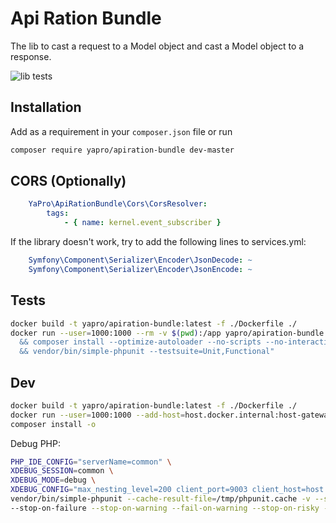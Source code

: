 # Api Ration Bundle

The lib to cast a request to a Model object and cast a Model object to a response.

![lib tests](https://github.com/yapro/apiration-bundle/actions/workflows/main.yml/badge.svg)

## Installation

Add as a requirement in your `composer.json` file or run
```sh
composer require yapro/apiration-bundle dev-master
```

## CORS (Optionally)

```yaml
    YaPro\ApiRationBundle\Cors\CorsResolver:
        tags:
            - { name: kernel.event_subscriber }
```

If the library doesn't work, try to add the following lines to services.yml:
```yaml
    Symfony\Component\Serializer\Encoder\JsonDecode: ~
    Symfony\Component\Serializer\Encoder\JsonEncode: ~
```

Tests
------------
```sh
docker build -t yapro/apiration-bundle:latest -f ./Dockerfile ./
docker run --user=1000:1000 --rm -v $(pwd):/app yapro/apiration-bundle:latest bash -c "cd /app \
  && composer install --optimize-autoloader --no-scripts --no-interaction \
  && vendor/bin/simple-phpunit --testsuite=Unit,Functional"
```

Dev
------------
```sh
docker build -t yapro/apiration-bundle:latest -f ./Dockerfile ./
docker run --user=1000:1000 --add-host=host.docker.internal:host-gateway -it --rm -v $(pwd):/app -w /app yapro/apiration-bundle:latest bash
composer install -o
```
Debug PHP:
```sh
PHP_IDE_CONFIG="serverName=common" \
XDEBUG_SESSION=common \
XDEBUG_MODE=debug \
XDEBUG_CONFIG="max_nesting_level=200 client_port=9003 client_host=host.docker.internal" \
vendor/bin/simple-phpunit --cache-result-file=/tmp/phpunit.cache -v --stderr --stop-on-incomplete --stop-on-defect \
--stop-on-failure --stop-on-warning --fail-on-warning --stop-on-risky --fail-on-risky tests/Functional/Api
```
